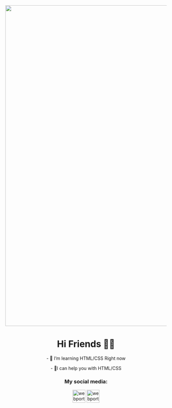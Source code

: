 <img style="width: 1000px;" src="https://huimin-static.oss-cn-hangzhou.aliyuncs.com/hm/f44132f9cffb20fdaf38cdd54769e60d.gif">
<h1 align="center">Hi Friends 🙋‍♂️</h1>
<p align="center">- 🌱 I’m learning HTML/CSS Right now</p>
<p align="center">- 🔑I can help you with HTML/CSS</p>
<h3 align="center">My social media:</h3>
<p align="center">
<a href="https://instagram.com/rezfldsecond/" target="blank"><img align="center" src="https://raw.githubusercontent.com/rahuldkjain/github-profile-readme-generator/master/src/images/icons/Social/instagram.svg" alt="webportal.ir" height="40" width="40" /></a>
<a href="https://t.me/rezfld1379" target="blank"><img align="center" src="https://encrypted-tbn0.gstatic.com/images?q=tbn:ANd9GcRyP5UTgbiiB5i0FG0LbyfhCAdT4uuHCBTva-P5fcMQig&s" alt="webportal.ir" height="40" width="40" /></a>
</p>
